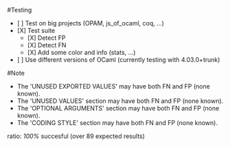 #Testing
- \[ \] Test on big projects (OPAM, js_of_ocaml, coq, ...)
- \[X\] Test suite
	+ \[X\] Detect FP
	+ \[X\] Detect FN
	+ \[X\] Add some color and info (stats, ...)
- \[ \] Use different versions of OCaml (currently testing with 4.03.0+trunk)


#Note
- The 'UNUSED EXPORTED VALUES' may have both FN and FP (none known).
- The 'UNUSED VALUES' section may have both FN and FP (none known).
- The 'OPTIONAL ARGUMENTS' section may have both FN and FP (none known).
- The 'CODING STYLE' section may have both FN and FP (none known).

ratio: *100%* succesful (over 89 expected results)
